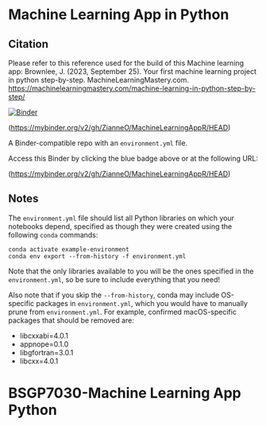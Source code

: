 # Machine Learning App in Python 

## Citation
Please refer to this reference used for the build of this Machine learning app:
Brownlee, J. (2023, September 25). Your first machine learning project in python step-by-step. MachineLearningMastery.com. https://machinelearningmastery.com/machine-learning-in-python-step-by-step/ 

[![Binder](http://mybinder.org/badge_logo.svg)](https://mybinder.org/v2/gh/ZianneO/MachineLearningAppR/HEAD)

(https://mybinder.org/v2/gh/ZianneO/MachineLearningAppR/HEAD)

A Binder-compatible repo with an `environment.yml` file.

Access this Binder by clicking the blue badge above or at the following URL:

(https://mybinder.org/v2/gh/ZianneO/MachineLearningAppR/HEAD)

## Notes
The `environment.yml` file should list all Python libraries on which your notebooks
depend, specified as though they were created using the following `conda` commands:

```
conda activate example-environment
conda env export --from-history -f environment.yml
```

Note that the only libraries available to you will be the ones specified in
the `environment.yml`, so be sure to include everything that you need! 

Also note that if you skip the `--from-history`, conda may include OS-specific
packages in `environment.yml`, which you would have to manually prune from
`environment.yml`.  For example, confirmed macOS-specific packages that should
be removed are:

* libcxxabi=4.0.1
* appnope=0.1.0
* libgfortran=3.0.1
* libcxx=4.0.1
# BSGP7030-Machine Learning App Python
